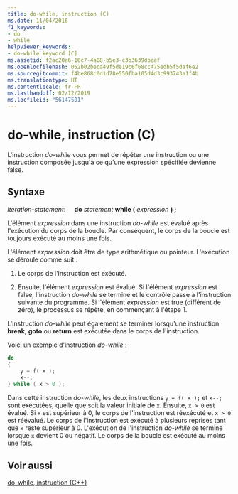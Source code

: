 ```yaml
---
title: do-while, instruction (C)
ms.date: 11/04/2016
f1_keywords:
- do
- while
helpviewer_keywords:
- do-while keyword [C]
ms.assetid: f2ac20a6-10c7-4a08-b5e3-c3b3639dbeaf
ms.openlocfilehash: 052b02beca49f5de19c6f68cc475edb5f5daf6e2
ms.sourcegitcommit: f4be868c0d1d78e550fba105d4d3c993743a1f4b
ms.translationtype: HT
ms.contentlocale: fr-FR
ms.lasthandoff: 02/12/2019
ms.locfileid: "56147501"
---
```

# <a name="do-while-statement-c"></a>do-while, instruction (C)

L'instruction *do-while* vous permet de répéter une instruction ou une instruction composée jusqu'à ce qu'une expression spécifiée devienne false.

## <a name="syntax"></a>Syntaxe

*iteration-statement*: &nbsp;&nbsp;&nbsp;&nbsp;**do**  *statement*  **while (**  *expression*  **) ;**

L'élément *expression* dans une instruction *do-while* est évalué après l'exécution du corps de la boucle. Par conséquent, le corps de la boucle est toujours exécuté au moins une fois.

L'élément *expression* doit être de type arithmétique ou pointeur. L'exécution se déroule comme suit :

1. Le corps de l'instruction est exécuté.

1. Ensuite, l'élément *expression* est évalué. Si l'élément *expression* est false, l'instruction *do-while* se termine et le contrôle passe à l'instruction suivante du programme. Si l'élément *expression* est true (différent de zéro), le processus se répète, en commençant à l'étape 1.

L'instruction *do-while* peut également se terminer lorsqu'une instruction **break**, **goto** ou **return** est exécutée dans le corps de l'instruction.

Voici un exemple d'instruction *do-while* :

```C
do
{
    y = f( x );
    x--;
} while ( x > 0 );
```

Dans cette instruction *do-while*, les deux instructions `y = f( x );` et `x--;` sont exécutées, quelle que soit la valeur initiale de `x`. Ensuite, `x > 0` est évalué. Si `x` est supérieur à 0, le corps de l'instruction est réexécuté et `x > 0` est réévalué. Le corps de l'instruction est exécuté à plusieurs reprises tant que `x` reste supérieur à 0. L'exécution de l'instruction *do-while* se termine lorsque `x` devient 0 ou négatif. Le corps de la boucle est exécuté au moins une fois.

## <a name="see-also"></a>Voir aussi

[do-while, instruction (C++)](../cpp/do-while-statement-cpp.md)
